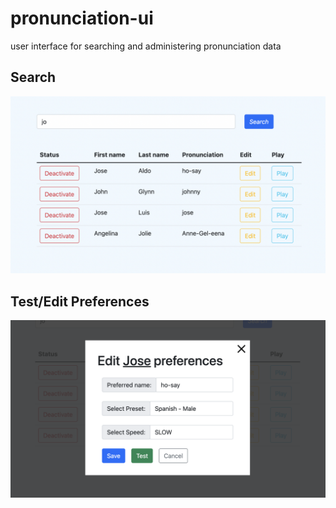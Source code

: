 # pronunciation-ui
user interface for searching and administering pronunciation data


## Search

![Alt text](screenshots/ui-search.png?raw=true "Search")

## Test/Edit Preferences

![Alt text](screenshots/ui-edit-preferences.png?raw=true "Edit/Test Preferences")
